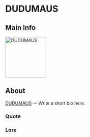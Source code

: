 # DUDUMAUS

## Main Info
<img src="https://tr.rbxcdn.com/30DAY-AvatarHeadshot-610101C1974D59DA882E3690744DB104-Png/420/420/AvatarHeadshot/Png/noFilter" alt="DUDUMAUS" style="width:128px;height:128px;">

## About
[DUDUMAUS](https://www.roblox.com/users/730503614/profile) — Write a short bio here.

### Quote
<!-- Add a quote here -->

### Lore
<!-- Add lore here -->
